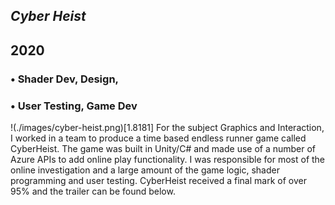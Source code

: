 



## *Cyber Heist*
## 2020

### • Shader Dev, Design,
### • User Testing, Game Dev
!(./images/cyber-heist.png)[1.8181]
For the subject Graphics and Interaction, I worked in a team to produce a time based endless runner game called CyberHeist. The game was built in Unity/C# and made use of a number of Azure APIs to add online play functionality. I was responsible for most of the online investigation and a large amount of the game logic, shader programming and user testing. CyberHeist received a final mark of over 95% and the trailer can be found below.